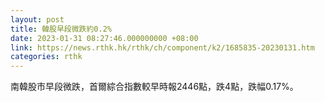```yaml
---
layout: post
title: 韓股早段微跌約0.2%
date: 2023-01-31 08:27:46.000000000 +08:00
link: https://news.rthk.hk/rthk/ch/component/k2/1685835-20230131.htm
categories: rthk
---
```


南韓股市早段微跌，首爾綜合指數較早時報2446點，跌4點，跌幅0.17%。
